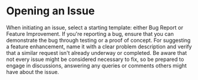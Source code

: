# Opening an Issue
When initiating an issue, select a starting template: either Bug Report or Feature Improvement. If you're reporting a bug, ensure that you can demonstrate the bug through testing or a proof of concept. For suggesting a feature enhancement, name it with a clear problem description and verify that a similar request isn't already underway or completed. Be aware that not every issue might be considered necessary to fix, so be prepared to engage in discussions, answering any queries or comments others might have about the issue.
